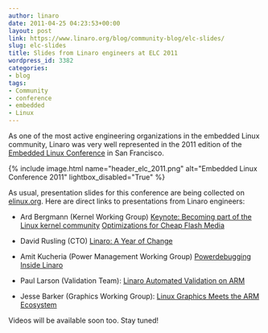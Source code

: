 ```yaml
---
author: linaro
date: 2011-04-25 04:23:53+00:00
layout: post
link: https://www.linaro.org/blog/community-blog/elc-slides/
slug: elc-slides
title: Slides from Linaro engineers at ELC 2011
wordpress_id: 3382
categories:
- blog
tags:
- Community
- conference
- embedded
- Linux
---
```

As one of the most active engineering organizations in the embedded Linux community, Linaro was very well represented in the 2011 edition of the [Embedded Linux Conference](http://www.embeddedlinuxconference.com/) in San Francisco.

{% include image.html name="header_elc_2011.png" alt="Embedded Linux Conference 2011" lightbox_disabled="True" %}

As usual, presentation slides for this conference are being collected on [elinux.org](http://elinux.org/ELC_2011_Presentations). Here are direct links to presentations from Linaro engineers:

  * Ard Bergmann (Kernel Working Group)
[Keynote: Becoming part of the Linux kernel community](http://elinux.org/images/6/63/Elc2011_bergmann_keynote.pdf)
[Optimizations for Cheap Flash Media](http://elinux.org/images/4/49/Elc2011_bergmann.pdf)


  * David Rusling (CTO)
[Linaro: A Year of Change](http://elinux.org/images/c/c1/Linaro_2011_ELC_Talk.pdf)


  * Amit Kucheria (Power Management Working Group)
[Powerdebugging Inside Linaro](http://elinux.org/images/a/a1/Elc2011_kucheria.pdf)


  * Paul Larson (Validation Team):
[Linaro Automated Validation on ARM](http://elinux.org/images/f/ff/ELC2011-Linaro-Validation.pdf)


  * Jesse Barker (Graphics Working Group):
[Linux Graphics Meets the ARM Ecosystem](http://elinux.org/images/f/ff/Elc2011_barker.pdf)


Videos will be available soon too. Stay tuned!
